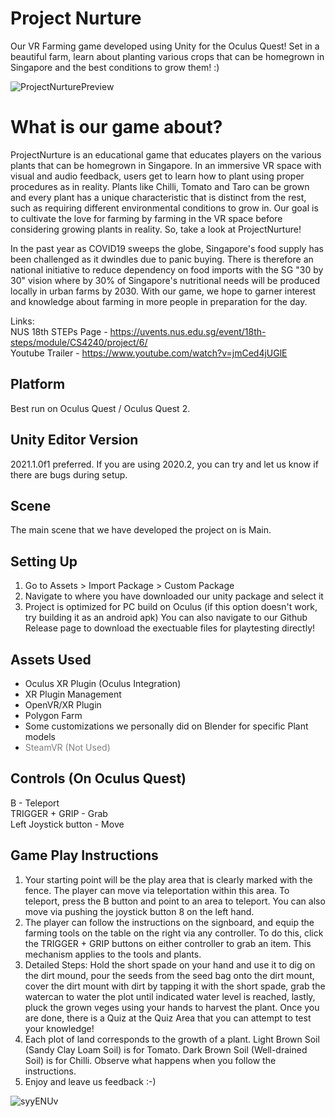 # Project Nurture
Our VR Farming game developed using Unity for the Oculus Quest! Set in a beautiful farm, learn about planting various crops that can be homegrown in Singapore and the best conditions to grow them! :)

![ProjectNurturePreview](https://user-images.githubusercontent.com/7495242/114734568-eb0afe00-9d76-11eb-944a-69ad0d34878f.PNG)

# What is our game about? 
ProjectNurture is an educational game that educates players on the various plants that can be homegrown in Singapore. In an immersive VR space with visual and audio feedback, users get to learn how to plant using proper procedures as in reality. Plants like Chilli, Tomato and Taro can be grown and every plant has a unique characteristic that is distinct from the rest, such as requiring different environmental conditions to grow in. Our goal is to cultivate the love for farming by farming in the VR space before considering growing plants in reality. So, take a look at ProjectNurture!

In the past year as COVID19 sweeps the globe, Singapore's food supply has been challenged as it dwindles due to panic buying. There is therefore an national initiative to reduce dependency on food imports with the SG "30 by 30" vision where by 30% of Singapore's nutritional needs will be produced locally in urban farms by 2030. With our game, we hope to garner interest and knowledge about farming in more people in preparation for the day.

Links: <br/>
NUS 18th STEPs Page - https://uvents.nus.edu.sg/event/18th-steps/module/CS4240/project/6/ <br/>
Youtube Trailer - https://www.youtube.com/watch?v=jmCed4jUGlE

## Platform
Best run on Oculus Quest / Oculus Quest 2.

## Unity Editor Version
2021.1.0f1 preferred. If you are using 2020.2, you can try and let us know if there are bugs during setup.

## Scene
The main scene that we have developed the project on is Main.

## Setting Up
1. Go to Assets > Import Package > Custom Package
2. Navigate to where you have downloaded our unity package and select it
3. Project is optimized for PC build on Oculus (if this option doesn't work, try building it as an android apk)
You can also navigate to our Github Release page to download the exectuable files for playtesting directly!

## Assets Used
- Oculus XR Plugin (Oculus Integration)
- XR Plugin Management
- OpenVR/XR Plugin
- Polygon Farm
- Some customizations we personally did on Blender for specific Plant models
- <span style="color:gray">SteamVR (Not Used)</span>

## Controls (On Oculus Quest)
B - Teleport <br/>
TRIGGER + GRIP - Grab <br/>
Left Joystick button - Move <br/>

## Game Play Instructions
<ol>
<li>Your starting point will be the play area that is clearly marked with the fence.
The player can move via teleportation within this area. To teleport, press the B button and point to an area to teleport. You can also move via pushing the joystick button 8 on the left hand.</li>

<li>The player can follow the instructions on the signboard, and equip the farming tools on the table on the right via any controller. To do this, click the TRIGGER + GRIP buttons on either controller to grab an item. This mechanism applies to the tools and plants.</li>

<li>Detailed Steps: Hold the short spade on your hand and use it to dig on the dirt mound, pour the seeds from the seed bag onto the dirt mount, cover the dirt mount with dirt by tapping it with the short spade, grab the watercan to water the plot until indicated water level is reached, lastly, pluck the grown veges using your hands to harvest the plant. Once you are done, there is a Quiz at the Quiz Area that you can attempt to test your knowledge!</li>

<li>Each plot of land corresponds to the growth of a plant. Light Brown Soil (Sandy Clay Loam Soil) is for Tomato. Dark Brown Soil (Well-drained Soil) is for Chilli. Observe what happens when you follow the instructions.</li> 

<li>Enjoy and leave us feedback :-)</li>
</ol>

![syyENUv](https://user-images.githubusercontent.com/7495242/114736017-51445080-9d78-11eb-84ab-12ce8a27377c.png)
